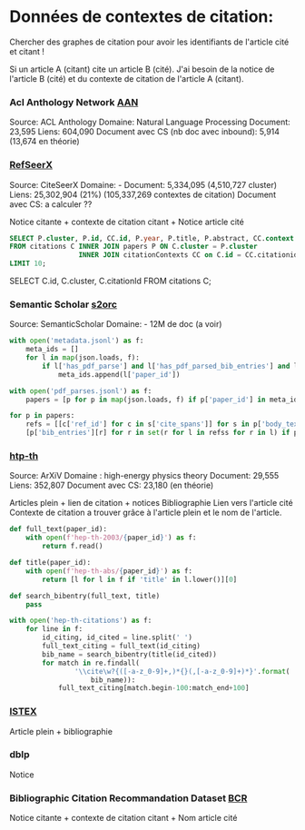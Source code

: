 # Données de contextes de citation:

Chercher des graphes de citation pour avoir les identifiants de l'article cité et citant !

Si un article A (citant) cite un article B (cité).
J'ai besoin de la notice de l'article B (cité) et du contexte de citation de l'article A (citant).

### Acl Anthology Network [AAN](http://aan.how/)
Source: ACL Anthology
Domaine: Natural Language Processing
Document: 23,595
Liens: 604,090
Document avec CS (nb doc avec inbound): 5,914 (13,674 en théorie)

### [RefSeerX](https://github.com/tebesu/NeuralCitationNetwork)
Source: CiteSeerX
Domaine: -
Document: 5,334,095 (4,510,727 cluster)
Liens: 25,302,904 (21%) (105,337,269 contextes de citation)
Document avec CS: a calculer ??

Notice citante + contexte de citation citant + Notice article cité
```sql
SELECT P.cluster, P.id, CC.id, P.year, P.title, P.abstract, CC.context
FROM citations C INNER JOIN papers P ON C.cluster = P.cluster
			  	 INNER JOIN citationContexts CC on C.id = CC.citationid
LIMIT 10;
```
SELECT C.id, C.cluster, C.citationId FROM citations C;

### Semantic Scholar [s2orc](https://github.com/allenai/s2orc/)
Source: SemanticScholar
Domaine: -
12M de doc (a voir)
```python
with open('metadata.jsonl') as f:
    meta_ids = []
    for l in map(json.loads, f):
        if l['has_pdf_parse'] and l['has_pdf_parsed_bib_entries'] and l['has_pdf_parsed_bod_text']:
            meta_ids.append(l['paper_id'])

with open('pdf_parses.jsonl') as f:
	papers = [p for p in map(json.loads, f) if p['paper_id'] in meta_ids]

for p in papers:
	refs = [[c['ref_id'] for c in s['cite_spans']] for s in p['body_text'] if s['cite_spans']]
	[p['bib_entries'][r] for r in set(r for l in refss for r in l) if p['bib_entries'][r]['link']]

```

### [htp-th](https://research.cs.cornell.edu/kddcup/datasets.html)
Source: ArXiV
Domaine : high-energy physics theory
Document: 29,555
Liens: 352,807
Document avec CS: 23,180 (en théorie)

Articles plein + lien de citation + notices
Bibliographie
Lien vers l'article cité
Contexte de citation a trouver grâce à l'article plein et le nom de l'article.

```python
def full_text(paper_id):
	with open(f'hep-th-2003/{paper_id}') as f:
		return f.read()

def title(paper_id):
	with open(f'hep-th-abs/{paper_id}') as f:
		return [l for l in f if 'title' in l.lower()][0]

def search_bibentry(full_text, title)
	pass

with open('hep-th-citations') as f:
	for line in f:
	    id_citing, id_cited = line.split(' ')
	    full_text_citing = full_text(id_citing)
	    bib_name = search_bibentry(title(id_cited))
	    for match in re.findall(
	    		'\\cite\w?{([-a-z_0-9]+,)*{}(,[-a-z_0-9]+)*}'.format(
	    			bib_name)):
	        full_text_citing[match.begin-100:match_end+100]
```

### [ISTEX](https://api.istex.fr/ark:/67375/GT4-FJLCPBW9-Q/fulltext.tei)
Article plein + bibliographie

### dblp
Notice

### Bibliographic Citation Recommandation Dataset [BCR](https://www.isical.ac.in/~irlab/bcr.html)
Notice citante + contexte de citation citant + Nom article cité